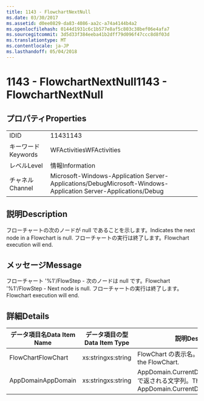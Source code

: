 ```yaml
---
title: 1143 - FlowchartNextNull
ms.date: 03/30/2017
ms.assetid: d0ee0829-da83-4086-aa2c-a74a4144b4a2
ms.openlocfilehash: 0144d1931c6c1b577e8af5c803c38bef06e4afa7
ms.sourcegitcommit: 3d5d33f384eeba41b2dff79d096f47ccc8d8f03d
ms.translationtype: MT
ms.contentlocale: ja-JP
ms.lasthandoff: 05/04/2018
---
```

# <a name="1143---flowchartnextnull"></a><span data-ttu-id="b9492-102">1143 - FlowchartNextNull</span><span class="sxs-lookup"><span data-stu-id="b9492-102">1143 - FlowchartNextNull</span></span>
## <a name="properties"></a><span data-ttu-id="b9492-103">プロパティ</span><span class="sxs-lookup"><span data-stu-id="b9492-103">Properties</span></span>  
  
|||  
|-|-|  
|<span data-ttu-id="b9492-104">ID</span><span class="sxs-lookup"><span data-stu-id="b9492-104">ID</span></span>|<span data-ttu-id="b9492-105">1143</span><span class="sxs-lookup"><span data-stu-id="b9492-105">1143</span></span>|  
|<span data-ttu-id="b9492-106">キーワード</span><span class="sxs-lookup"><span data-stu-id="b9492-106">Keywords</span></span>|<span data-ttu-id="b9492-107">WFActivities</span><span class="sxs-lookup"><span data-stu-id="b9492-107">WFActivities</span></span>|  
|<span data-ttu-id="b9492-108">レベル</span><span class="sxs-lookup"><span data-stu-id="b9492-108">Level</span></span>|<span data-ttu-id="b9492-109">情報</span><span class="sxs-lookup"><span data-stu-id="b9492-109">Information</span></span>|  
|<span data-ttu-id="b9492-110">チャネル</span><span class="sxs-lookup"><span data-stu-id="b9492-110">Channel</span></span>|<span data-ttu-id="b9492-111">Microsoft-Windows-Application Server-Applications/Debug</span><span class="sxs-lookup"><span data-stu-id="b9492-111">Microsoft-Windows-Application Server-Applications/Debug</span></span>|  
  
## <a name="description"></a><span data-ttu-id="b9492-112">説明</span><span class="sxs-lookup"><span data-stu-id="b9492-112">Description</span></span>  
 <span data-ttu-id="b9492-113">フローチャートの次のノードが null であることを示します。</span><span class="sxs-lookup"><span data-stu-id="b9492-113">Indicates the next node in a Flowchart is null.</span></span> <span data-ttu-id="b9492-114">フローチャートの実行は終了します。</span><span class="sxs-lookup"><span data-stu-id="b9492-114">Flowchart execution will end.</span></span>  
  
## <a name="message"></a><span data-ttu-id="b9492-115">メッセージ</span><span class="sxs-lookup"><span data-stu-id="b9492-115">Message</span></span>  
 <span data-ttu-id="b9492-116">フローチャート '%1'/FlowStep - 次のノードは null です。</span><span class="sxs-lookup"><span data-stu-id="b9492-116">Flowchart '%1'/FlowStep - Next node is null.</span></span> <span data-ttu-id="b9492-117">フローチャートの実行は終了します。</span><span class="sxs-lookup"><span data-stu-id="b9492-117">Flowchart execution will end.</span></span>  
  
## <a name="details"></a><span data-ttu-id="b9492-118">詳細</span><span class="sxs-lookup"><span data-stu-id="b9492-118">Details</span></span>  
  
|<span data-ttu-id="b9492-119">データ項目名</span><span class="sxs-lookup"><span data-stu-id="b9492-119">Data Item Name</span></span>|<span data-ttu-id="b9492-120">データ項目の型</span><span class="sxs-lookup"><span data-stu-id="b9492-120">Data Item Type</span></span>|<span data-ttu-id="b9492-121">説明</span><span class="sxs-lookup"><span data-stu-id="b9492-121">Description</span></span>|  
|--------------------|--------------------|-----------------|  
|<span data-ttu-id="b9492-122">FlowChart</span><span class="sxs-lookup"><span data-stu-id="b9492-122">FlowChart</span></span>|<span data-ttu-id="b9492-123">xs:string</span><span class="sxs-lookup"><span data-stu-id="b9492-123">xs:string</span></span>|<span data-ttu-id="b9492-124">FlowChart の表示名。</span><span class="sxs-lookup"><span data-stu-id="b9492-124">The display name of the FlowChart.</span></span>|  
|<span data-ttu-id="b9492-125">AppDomain</span><span class="sxs-lookup"><span data-stu-id="b9492-125">AppDomain</span></span>|<span data-ttu-id="b9492-126">xs:string</span><span class="sxs-lookup"><span data-stu-id="b9492-126">xs:string</span></span>|<span data-ttu-id="b9492-127">AppDomain.CurrentDomain.FriendlyName で返される文字列。</span><span class="sxs-lookup"><span data-stu-id="b9492-127">The string returned by AppDomain.CurrentDomain.FriendlyName.</span></span>|

